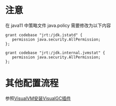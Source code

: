 # 注意
在 java11 中策略文件 java.policy 需要修改为以下内容

```
grant codebase "jrt:/jdk.jstatd" {
   permission java.security.AllPermission;
};

grant codebase "jrt:/jdk.internal.jvmstat" {
   permission java.security.AllPermission;
};
```

# 其他配置流程
参照[VisualVM安装VisualGC插件](https://github.com/sunnyzhy/jvm/blob/master/jvisualvm%E7%9B%91%E6%8E%A7%E8%BF%9C%E7%A8%8Bjava8%E6%9C%8D%E5%8A%A1.md "VisualVM安装VisualGC插件")
